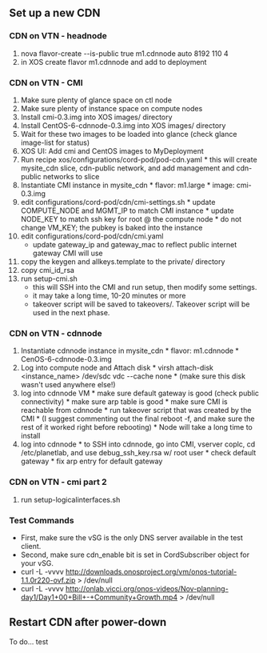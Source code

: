 ## Set up a new CDN

### CDN on VTN - headnode

1. nova flavor-create --is-public true m1.cdnnode auto 8192 110 4
2. in XOS create flavor m1.cdnnode and add to deployment

### CDN on VTN - CMI

1. Make sure plenty of glance space on ctl node
2. Make sure plenty of instance space on compute nodes
3. Install cmi-0.3.img into XOS images/ directory
4. Install CentOS-6-cdnnode-0.3.img into XOS images/ directory
5. Wait for these two images to be loaded into glance (check glance image-list for status)
6. XOS UI: Add cmi and CentOS images to MyDeployment
7. Run recipe xos/configurations/cord-pod/pod-cdn.yaml
       * this will create mysite_cdn slice, cdn-public network, and add management and cdn-public networks to slice
8. Instantiate CMI instance in mysite_cdn
       * flavor: m1.large
       * image: cmi-0.3.img
9. edit configurations/cord-pod/cdn/cmi-settings.sh
       * update COMPUTE_NODE and MGMT_IP to match CMI instance
       * update NODE_KEY to match ssh key for root @ the compute node
       * do not change VM_KEY; the pubkey is baked into the instance
10. edit configurations/cord-pod/cdn/cmi.yaml
       * update gateway_ip and gateway_mac to reflect public internet gateway CMI will use
11. copy the keygen and allkeys.template to the private/ directory
12. copy cmi_id_rsa
13. run setup-cmi.sh
       * this will SSH into the CMI and run setup, then modify some settings.
       * it may take a long time, 10-20 minutes or more
       * takeover script will be saved to takeovers/. Takeover script will be used in the next phase.

### CDN on VTN - cdnnode

1. Instantiate cdnnode instance in mysite_cdn
       * flavor: m1.cdnnode
       * CenOS-6-cdnnode-0.3.img
2. Log into compute node and Attach disk
       * virsh attach-disk <instance_name> /dev/sdc vdc --cache none
       * (make sure this disk wasn't used anywhere else!)
3. log into cdnnode VM
       * make sure default gateway is good (check public connectivity)
       * make sure arp table is good
       * make sure CMI is reachable from cdnnode
       * run takeover script that was created by the CMI 
       * (I suggest commenting out the final reboot -f, and make sure the rest of it worked right before rebooting)
       * Node will take a long time to install
4. log into cdnnode
       * to SSH into cdnnode, go into CMI, vserver coplc, cd /etc/planetlab, and use debug_ssh_key.rsa w/ root user
       * check default gateway
       * fix arp entry for default gateway

### CDN on VTN - cmi part 2

1. run setup-logicalinterfaces.sh

### Test Commands

* First, make sure the vSG is the only DNS server available in the test client. 
* Second, make sure cdn_enable bit is set in CordSubscriber object for your vSG.
* curl -L -vvvv http://downloads.onosproject.org/vm/onos-tutorial-1.1.0r220-ovf.zip > /dev/null
* curl -L -vvvv http://onlab.vicci.org/onos-videos/Nov-planning-day1/Day1+00+Bill+-+Community+Growth.mp4 > /dev/null

## Restart CDN after power-down

To do...
test
